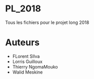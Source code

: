 # PL_2018
Tous les fichiers pour le projet long 2018

# Auteurs

- FLorent SIlva 
- Lorris Guilloux
- Thierry NgomaMouko
- Walid Meskine

